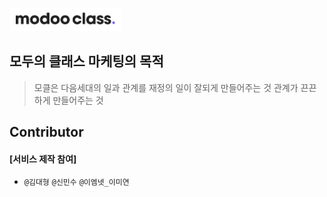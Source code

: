 

![](assets/image/logo1024.png)

 
## 모두의 클래스 마케팅의 목적

> 모클은 다음세대의 일과 관계를 재정의
> 일이 잘되게 만들어주는 것
> 관계가 끈끈하게 만들어주는 것




##  Contributor 

#### [서비스 제작 참여]

-  `@김대형` `@신민수` `@이엠넷_이미연`




